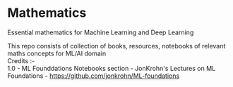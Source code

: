 # Mathematics
Essential mathematics for Machine Learning and Deep Learning  

This repo consists of collection of books, resources, notebooks of relevant maths concepts for ML/AI domain  
Credits :-   
1.0 - ML Founddations Notebooks section - JonKrohn's Lectures on ML Foundations - https://github.com/jonkrohn/ML-foundations  



